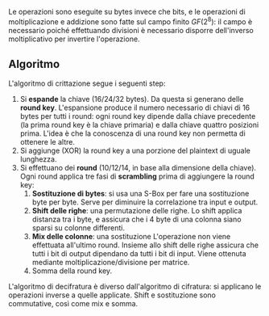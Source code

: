 Le operazioni sono eseguite su bytes invece che bits, e le operazioni di moltiplicazione e addizione sono fatte sul campo finito $GF(2^8)$: il campo è necessario poiché effettuando divisioni è necessario disporre dell'inverso moltiplicativo per invertire l'operazione.

## Algoritmo
L'algoritmo di crittazione segue i seguenti step:
1. Si **espande** la chiave (16/24/32 bytes). Da questa si generano delle **round key**. L'espansione produce il numero necessario di chiavi di 16 bytes per tutti i round: ogni round key dipende dalla chiave precedente (la prima round key è la chiave primaria) e dalla chiave quattro posizioni prima. L'idea è che la conoscenza di una round key non permetta di ottenere le altre.
3. Si aggiunge (XOR) la round key a una porzione del plaintext di uguale lunghezza.
4. Si effettuano dei **round** (10/12/14, in base alla dimensione della chiave). Ogni round applica tre fasi di **scrambling** prima di aggiungere la round key:
	1. **Sostituzione di bytes**: si usa una S-Box per fare una sostituzione byte per byte. Serve per diminuire la correlazione tra input e output.
	2. **Shift delle righe**: una permutazione delle righe. Lo shift applica distanza tra i byte, e assicura che i 4 byte di una colonna siano sparsi su colonne differenti.
	3. **Mix delle colonne**: una sostituzione L'operazione non viene effettuata all'ultimo round. Insieme allo shift delle righe assicura che tutti i bit di output dipendano da tutti i bit di input. Viene ottenuta mediante moltiplicazione/divisione per matrice.
	4. Somma della round key.

L'algoritmo di decifratura è diverso dall'algoritmo di cifratura: si applicano le operazioni inverse a quelle applicate. Shift e sostituzione sono commutative, così come mix e somma.
